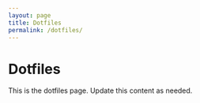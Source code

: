 ```yaml
---
layout: page
title: Dotfiles
permalink: /dotfiles/
---
```


# Dotfiles

This is the dotfiles page. Update this content as needed.
